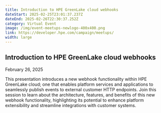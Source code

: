 ```yaml
---
title: Introduction to HPE GreenLake cloud webhooks
dateStart: 2025-02-25T23:01:37.237Z
dateEnd: 2025-02-26T22:30:37.252Z
category: Virtual Event
image: /img/event-meetups-newlogo-400x400.png
link: https://developer.hpe.com/campaign/meetups/
width: large
---
```

## Introduction to HPE GreenLake cloud webhooks

February 26, 2025

This presentation introduces a new webhook functionality within HPE GreenLake cloud; one that enables platform services and applications to seamlessly publish events to external customer HTTP endpoints. Join this session to learn about the architecture, features, and benefits of this new webhook functionality, highlighting its potential to enhance platform extensibility and streamline integrations with customer systems.